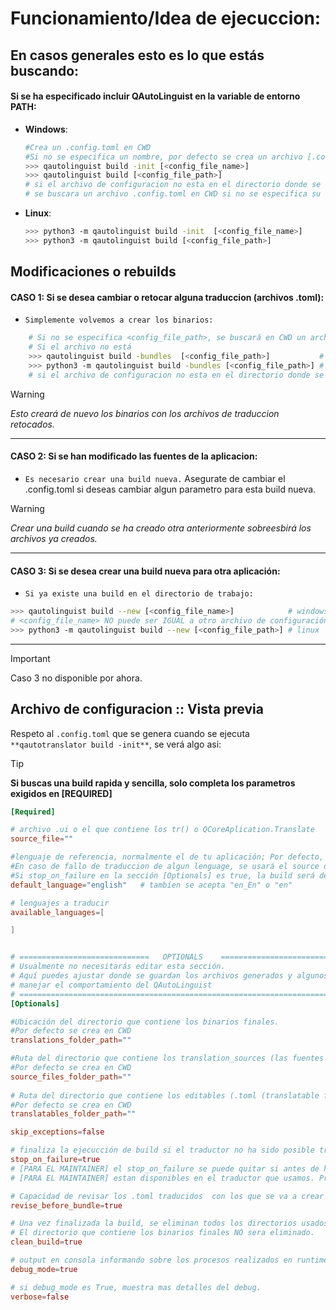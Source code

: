 # Funcionamiento/Idea de ejecuccion:

## En casos generales esto es lo que estás buscando:
#### Si se ha especificado incluir QAutoLinguist en la variable de entorno PATH:
  - **Windows**:
    ```bash
    #Crea un .config.toml en CWD 
    #Si no se especifica un nombre, por defecto se crea un archivo [.config.toml] en CWD para poder introducir los atributos para hacer la build.
    >>> qautolinguist build -init [<config_file_name>]   
    >>> qautolinguist build [<config_file_path>]         
    # si el archivo de configuracion no esta en el directorio donde se ejecuta el comando, especificar su ruta
    # se buscara un archivo .config.toml en CWD si no se especifica su ruta.
    ```

  - **Linux**:
    ```bash
    >>> python3 -m qautolinguist build -init  [<config_file_name>]
    >>> python3 -m qautolinguist build [<config_file_path>]
    ```

## Modificaciones o rebuilds
#### CASO 1: Si se desea cambiar o retocar alguna traduccion (archivos .toml):
- ``Simplemente volvemos a crear los binarios:``
```bash
    # Si no se especifica <config_file_path>, se buscará en CWD un archivo TOML con nombre [.config.toml]
    # Si el archivo no está
    >>> qautolinguist build -bundles  [<config_file_path>]           # windows
    >>> python3 -m qautolinguist build -bundles [<config_file_path>] # linux
    # si el archivo de configuracion no esta en el directorio donde se ejecuta el comando, especificar su ruta
```
> [!WARNING]
> _Esto creará de nuevo los binarios con los archivos de traduccion retocados._
---
#### CASO 2: Si se han modificado las fuentes de la aplicacion:
- ``Es necesario crear una build nueva.``
    Asegurate de cambiar el .config.toml si deseas cambiar algun parametro para esta build nueva.

> [!WARNING]
> _Crear una build cuando se ha creado otra anteriormente sobreesbirá los archivos ya creados._
---
####  CASO 3: Si se desea crear una build nueva para otra aplicación:
- ``Si ya existe una build en el directorio de trabajo:``
```bash
>>> qautolinguist build --new [<config_file_name>]            # windows
# <config_file_name> NO puede ser IGUAL a otro archivo de configuración.
>>> python3 -m qautolinguist build --new [<config_file_path>] # linux
```
---
> [!IMPORTANT]
> Caso 3 no disponible por ahora.



## Archivo de configuracion :: Vista previa
Respeto al ``.config.toml`` que se genera cuando se ejecuta ``**qautotranslator build -init**``,
se verá algo asi:

> [!TIP]
> **Si buscas una build rapida y sencilla, solo completa los parametros exigidos en [REQUIRED]**

```toml
[Required]

# archivo .ui o el que contiene los tr() o QCoreAplication.Translate
source_file=""  

#lenguaje de referencia, normalmente el de tu aplicación; Por defecto, es inglés. 
#En caso de fallo de traduccion de algun lenguage, se usará el source de este lenguaje.
#Si stop_on_failure en la sección [Optionals] es true, la build será detenida en caso de fallo.
default_language="english"   # tambíen se acepta "en_En" o "en"    

# lenguajes a traducir
available_languages=[

]


# =============================   OPTIONALS    =====================================
# Usualmente no necesitarás editar esta sección.
# Aquí puedes ajustar donde se guardan los archivos generados y algunos ajustes para
# manejar el comportamiento del QAutoLinguist
# ==================================================================================
[Optionals]

#Ubicación del directorio que contiene los binarios finales. 
#Por defecto se crea en CWD 
translations_folder_path=""

#Ruta del directorio que contiene los translation_sources (las fuentes de la aplicación).
#Por defecto se crea en CWD
source_files_folder_path=""
     
# Ruta del directorio que contiene los editables (.toml (translatable files)). 
#Por defecto se crea en CWD 
translatables_folder_path=""

skip_exceptions=false          

# finaliza la ejecucción de build si el traductor no ha sido posible traducir un lenguaje.
stop_on_failure=true            
# [PARA EL MAINTAINER] el stop_on_failure se puede quitar si antes de hacer la build se verifican si los lenguajes pasados 
# [PARA EL MAINTAINER] estan disponibles en el traductor que usamos. Probaremos 3 traductores, si ninguno permite el lenguaje,

# Capacidad de revisar los .toml traducidos  con los que se va a crear el binario
revise_before_bundle=true      

# Una vez finalizada la build, se eliminan todos los directorios usados por QAutoLinguist.
# El directorio que contiene los binarios finales NO sera eliminado.
clean_build=true                

# output en consola informando sobre los procesos realizados en runtime
debug_mode=true                 

# si debug_mode es True, muestra mas detalles del debug.
verbose=false     

```

